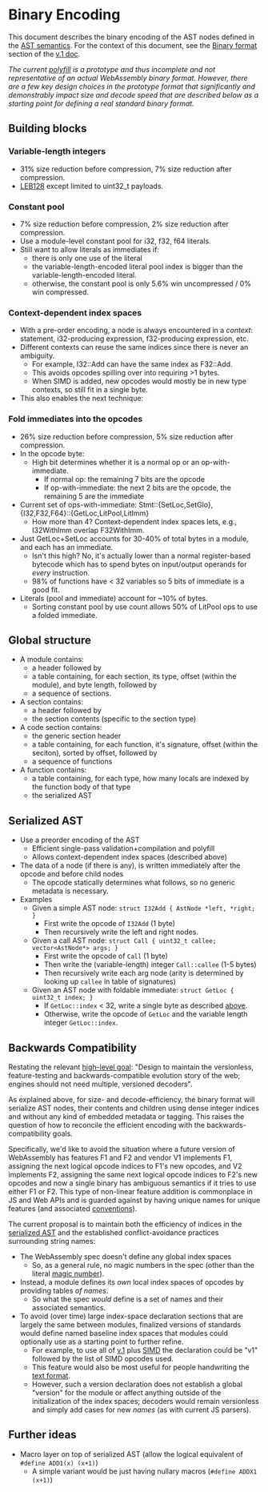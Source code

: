 # Binary Encoding

This document describes the binary encoding of the AST nodes defined in the [AST semantics](AstSemantics.md). 
For the context of this document, see the [Binary format](V1.md#binary-format) section of the [v.1 doc](V1.md).

*The current [polyfill](https://github.com/WebAssembly/polyfill) is a prototype and thus incomplete and not 
representative of an actual WebAssembly binary format. However, there are a few key design choices in the 
prototype format that significantly and demonstrably impact size and decode speed that are described below 
as a starting point for defining a real standard binary format.*

## Building blocks

### Variable-length integers
 * 31% size reduction before compression, 7% size reduction after compression.  
 * [LEB128](http://en.wikipedia.org/wiki/LEB128) except limited to uint32_t payloads.

### Constant pool
 * 7% size reduction before compression, 2% size reduction after compression.
 * Use a module-level constant pool for i32, f32, f64 literals.
 * Still want to allow literals as immediates if:
   * there is only one use of the literal
   * the variable-length-encoded literal pool index is bigger than the variable-length-encoded literal.
   * otherwise, the constant pool is only 5.6% win uncompressed / 0% win compressed.

### Context-dependent index spaces
 * With a pre-order encoding, a node is always encountered in a *context*: statement, i32-producing
   expression, f32-producing expression, etc.
 * Different contexts can reuse the same indices since there is never an ambiguity.
   * For example, I32::Add can have the same index as F32::Add.
   * This avoids opcodes spilling over into requiring >1 bytes.
   * When SIMD is added, new opcodes would mostly be in new type contexts, so still fit in a single byte.
 * This also enables the next technique:

### Fold immediates into the opcodes
 * 26% size reduction before compression, 5% size reduction after compression.
 * In the opcode byte:
   * High bit determines whether it is a normal op or an op-with-immediate.
     * If normal op: the remaining 7 bits are the opcode
     * If op-with-immediate: the next 2 bits are the opcode, the remaining 5 are the immediate
 * Current set of ops-with-immediate: Stmt::{SetLoc,SetGlo}, {I32,F32,F64}::{GetLoc,LitPool,LitImm}
   * How more than 4?  Context-dependent index spaces lets, e.g., I32WithImm overlap F32WithImm.
 * Just GetLoc+SetLoc accounts for 30-40% of total bytes in a module, and each has an immediate.
   * Isn't this high?  No, it's actually lower than a normal register-based bytecode which has to
     spend bytes on input/output operands for *every* instruction.
   * 98% of functions have < 32 variables so 5 bits of immediate is a good fit.
 * Literals (pool and immediate) account for ~10% of bytes.
   * Sorting constant pool by use count allows 50% of LitPool ops to use a folded immediate.

## Global structure

* A module contains:
  * a header followed by
  * a table containing, for each section, its type, offset (within the module), and byte length, followed by
  * a sequence of sections.
* A section contains:
  * a header followed by
  * the section contents (specific to the section type)
* A code section contains:
  * the generic section header
  * a table containing, for each function, it's signature, offset (within the seciton), sorted by offset, followed by
  * a sequence of functions
* A function contains:
  * a table containing, for each type, how many locals are indexed by the function body of that type
  * the serialized AST

## Serialized AST
* Use a preorder encoding of the AST
  * Efficient single-pass validation+compilation and polyfill
  * Allows context-dependent index spaces (described above)
* The data of a node (if there is any), is written immediately after the opcode and before child nodes
  * The opcode statically determines what follows, so no generic metadata is necessary.
* Examples
  * Given a simple AST node: `struct I32Add { AstNode *left, *right; }`
    * First write the opcode of `I32Add` (1 byte)
    * Then recursively write the left and right nodes.
  * Given a call AST node: `struct Call { uint32_t callee; vector<AstNode*> args; }`
    * First write the opcode of `Call` (1 byte)
    * Then write the (variable-length) integer `Call::callee` (1-5 bytes)
    * Then recursively write each arg node (arity is determined by looking up `callee` in table of signatures)
  * Given an AST node with foldable immediate: `struct GetLoc { uint32_t index; }`
    * If `GetLoc::index` < 32, write a single byte as described [above](BinaryEncoding.md#fold-immediates-into-opcodes).
    * Otherwise, write the opcode of `GetLoc` and the variable length integer `GetLoc::index`.

## Backwards Compatibility

Restating the relevant [high-level goal](HighLevelGoals.md): "Design to maintain the versionless, 
feature-testing and backwards-compatible evolution story of the web; engines should not need 
multiple, versioned decoders".

As explained above, for size- and decode-efficiency, the binary format will serialize AST nodes,
their contents and children using dense integer indices and without any kind of embedded metadata 
or tagging. This raises the question of how to reconcile the efficient encoding with the 
backwards-compatibility goals.

Specifically, we'd like to avoid the situation where a future version of WebAssembly has features 
F1 and F2 and vendor V1 implements F1, assigning the next logical opcode indices to F1's new 
opcodes, and V2 implements F2, assigning the same next logical opcode indices to F2's new opcodes 
and now a single binary has ambiguous semantics if it tries to use either F1 or F2. This type of 
non-linear feature addition is commonplace in JS and Web APIs and is guarded against by 
having unique names for unique features (and associated [conventions](https://hsivonen.fi/vendor-prefixes)).

The current proposal is to maintain both the efficiency of indices in the [serialized AST](BinaryEncoding.md#serialized-ast) and the established
conflict-avoidance practices surrounding string names:
  * The WebAssembly spec doesn't define any global index spaces
    * So, as a general rule, no magic numbers in the spec (other than the literal [magic number](http://en.wikipedia.org/wiki/Magic_number_%28programming%29)).
  * Instead, a module defines its *own* local index spaces of opcodes by providing tables *of names*. 
    * So what the spec *would* define is a set of names and their associated semantics.
  * To avoid (over time) large index-space declaration sections that are largely the same
    between modules, finalized versions of standards would define named baseline index spaces
    that modules could optionally use as a starting point to further refine.
    * For example, to use all of [v.1](V1.md) plus [SIMD](EssentialPostV1Features.md#fixed-width-simd)
      the declaration could be "v1" followed by the list of SIMD opcodes used.
    * This feature would also be most useful for people handwriting the [text format](V1.md#text-format).
    * However, such a version declaration does not establish a global "version" for the module
      or affect anything outside of the initialization of the index spaces; decoders would
      remain versionless and simply add cases for new *names* (as with current JS parsers).

## Further ideas
* Macro layer on top of serialized AST (allow the logical equivalent of `#define ADD1(x) (x+1)`)
  * A simple variant would be just having nullary macros (`#define ADDX1 (x+1)`)
